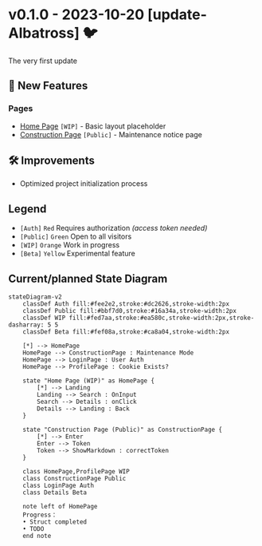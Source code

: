 # v0.1.0 - 2023-10-20 [update-Albatross] 🐦

The very first update

## 🚀 New Features
### Pages
- [Home Page](/home) `[WIP]` - Basic layout placeholder
- [Construction Page](/under-construction) `[Public]` - Maintenance notice page

## 🛠️ Improvements
- Optimized project initialization process

## Legend
- `[Auth]` `Red` Requires authorization *(access token needed)*
- `[Public]` `Green` Open to all visitors
- `[WIP]` `Orange` Work in progress
- `[Beta]` `Yellow` Experimental feature

## Current/planned State Diagram
```mermaid
stateDiagram-v2
    classDef Auth fill:#fee2e2,stroke:#dc2626,stroke-width:2px
    classDef Public fill:#bbf7d0,stroke:#16a34a,stroke-width:2px
    classDef WIP fill:#fed7aa,stroke:#ea580c,stroke-width:2px,stroke-dasharray: 5 5
    classDef Beta fill:#fef08a,stroke:#ca8a04,stroke-width:2px

    [*] --> HomePage
    HomePage --> ConstructionPage : Maintenance Mode
    HomePage --> LoginPage : User Auth
    HomePage --> ProfilePage : Cookie Exists?

    state "Home Page (WIP)" as HomePage {
        [*] --> Landing
        Landing --> Search : OnInput
        Search --> Details : onClick
        Details --> Landing : Back
    }

    state "Construction Page (Public)" as ConstructionPage {
        [*] --> Enter
        Enter --> Token
        Token --> ShowMarkdown : correctToken
    }

    class HomePage,ProfilePage WIP
    class ConstructionPage Public
    class LoginPage Auth
    class Details Beta

    note left of HomePage
    Progress：
    • Struct completed
    • TODO
    end note
```